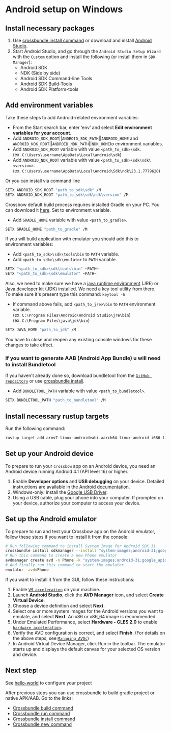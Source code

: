 # Android setup on Windows

## Install necessary packages

1. Use [crossbundle install command](/docs/src/crossbundle/command-install.md) or download and install [Android Studio](https://developer.android.com/studio).
2. Start Android Studio, and go through the `Android Studio Setup Wizard` with the `Custom` option and install the following (or install them in `SDK Manager`):
   - Android SDK
   - NDK (Side by side)
   - Android SDK Command-line Tools
   - Android SDK Build-Tools
   - Android SDK Platform-tools

## Add environment variables

Take these steps to add Android-related environment variables:

- From the Start search bar, enter ‘env’ and select **Edit environment variables for your account**.
- Add `ANDROID_SDK_ROOT`||`ANDROID_SDK_PATH`||`ANDROID_HOME` and `ANDROID_NDK_ROOT`||`ANDROID_NDK_PATH`||`NDK_HOME`to environment variables.
- Add `ANDROID_SDK_ROOT` variable with value `<path_to_sdk>\sdk`.<br/>(ex. `C:\Users\username\AppData\Local\android\sdk`)
- Add `ANDROID_NDK_ROOT` variable with value `<path_to_sdk>\sdk\ndk\<version>`.<br/>(ex. `C:\Users\username\AppData\Local\Android\Sdk\ndk\23.1.7779620`)

Or you can install via command line

```sh
SETX ANDROID_SDK_ROOT "path_to_sdk\sdk" /M
SETX ANDROID_NDK_ROOT "path_to_sdk\sdk\ndk\version" /M
```

Crossbow default build process requires installed Gradle on your PC. You can download it [here](https://services.gradle.org/distributions/). Set to environment variable.

- Add `GRADLE_HOME` variable with value `<path_to_gradle>`.

```sh
SETX GRADLE_HOME "path_to_gradle" /M
```

If you will build application with emulator you should add this to environment variables:

- Add `<path_to_sdk>\sdk\tools\bin` to `PATH` variable.
- Add `<path_to_sdk>\sdk\emulator` to `PATH` variable.

```sh
SETX "<path_to_sdk>\sdk\tools\bin" ~PATH~
SETX "<path_to_sdk>\sdk\emulator" ~PATH~
``` 

Also, we need to make sure we have a [java runtime environment](https://www.oracle.com/java/technologies/downloads/) (JRE) or [Java developer kit](https://www.oracle.com/java/technologies/downloads/) (JDK) installed. We need a key tool utility from there. <br/>
To make sure it's present type this command: `keytool -h`

- If command above fails, add `<path_to_jre>\bin` to `PATH` environment variable.<br/>(ex. `C:\Program Files\Android\Android Studio\jre\bin`) <br/>(ex. `C:\Program Files\java\jdk\bin`)

```sh
SETX JAVA_HOME "path_to_jdk" /M
```


You have to close and reopen any existing console windows for these changes to take effect.

### If you want to generate AAB (Android App Bundle) u will need to install Bundletool

If you haven't already done so, download bundletool from the [`GitHub repository`](https://github.com/google/bundletool/releases) or use [crossbundle install](/docs/src/crossbundle/command-install.md).

- Add `BUNDLETOOL_PATH` variable with value `<path_to_bundletool>`.

```sh
SETX BUNDLETOOL_PATH "path_to_bundletool" /M
```

## Install necessary rustup targets

Run the following command:

```sh
rustup target add armv7-linux-androideabi aarch64-linux-android i686-linux-android x86_64-linux-android
```

## Set up your Android device

To prepare to run your `Crossbow` app on an Android device, you need an Android device running Android 4.1 (API level 16) or higher.

1. Enable **Developer options** and **USB debugging** on your device. Detailed instructions are available in the [Android documentation](https://developer.android.com/studio/debug/dev-options).
2. Windows-only: Install the [Google USB Driver](https://developer.android.com/studio/run/win-usb).
3. Using a USB cable, plug your phone into your computer. If prompted on your device, authorize your computer to access your device.

## Set up the Android emulator

To prepare to run and test your Crossbow app on the Android emulator, follow these steps if you want to install it from the console:

```sh
# Run following command to install System Image for Android SDK 31
crossbundle install sdkmanager --install "system-images;android-31;google_apis;x86_64"
# Run this command to create a new Phone emulator
avdmanager create avd -n Phone -k "system-images;android-31;google_apis;x86_64"
# And finally run this command to start the emulator
emulator -avd=Phone
```

If you want to install it from the GUI, follow these instructions:

1. Enable [`VM acceleration`](https://developer.android.com/studio/run/emulator-acceleration) on your machine.
2. Launch **Android Studio**, click the **AVD Manager** icon, and select **Create Virtual Device**.
3. Choose a device definition and select **Next**.
4. Select one or more system images for the Android versions you want to emulate, and select **Next**. An x86 or x86_64 image is recommended.
5. Under Emulated Performance, select **Hardware - GLES 2.0** to enable [`hardware acceleration`](https://developer.android.com/studio/run/emulator-acceleration).
6. Verify the AVD configuration is correct, and select **Finish**. (For details on the above steps, see [`Managing AVDs`](https://developer.android.com/studio/run/managing-avds))
7. In Android Virtual Device Manager, click Run in the toolbar. The emulator starts up and displays the default canvas for your selected OS version and device.

## Next step

See [hello-world](/docs/src/tutorials/hello-world.md) to configure your project

After previous steps you can use crossbundle to build gradle project or native APK/AAB. Go to the links:  

- [Crossbundle build command](/docs/src/crossbundle/command-build.md)
- [Crossbundle run command](/docs/src/crossbundle/command-run.md)
- [Crossbundle install command](/docs/src/crossbundle/command-install.md)
- [Crossbundle new command](/docs/src/crossbundle/command-new.md)

